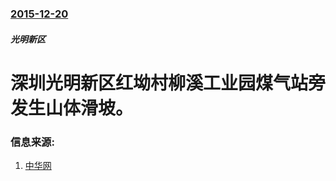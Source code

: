 ### [2015-12-20](/news/2015/12/20/index.md)

##### 光明新区
# 深圳光明新区红坳村柳溪工业园煤气站旁发生山体滑坡。 




### 信息来源:

1. [中华网](http://news.china.com/domestic/945/20151220/20975081.html)
